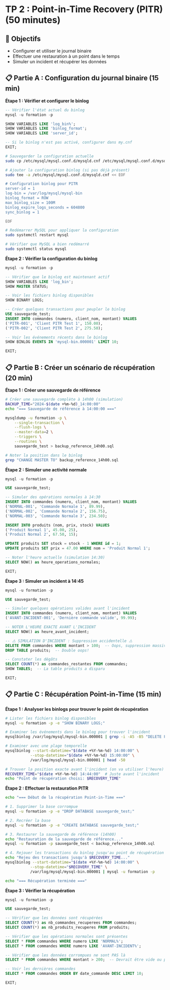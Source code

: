 # TP 2 : Point-in-Time Recovery (PITR) (50 minutes)

## 🎯 Objectifs
- Configurer et utiliser le journal binaire
- Effectuer une restauration à un point dans le temps
- Simuler un incident et récupérer les données

## 📋 **Partie A : Configuration du journal binaire** (15 min)

**Étape 1 : Vérifier et configurer le binlog**
```sql
-- Vérifier l'état actuel du binlog
mysql -u formation -p

SHOW VARIABLES LIKE 'log_bin%';
SHOW VARIABLES LIKE 'binlog_format';
SHOW VARIABLES LIKE 'server_id';

-- Si le binlog n'est pas activé, configurer dans my.cnf
EXIT;
```

```bash
# Sauvegarder la configuration actuelle
sudo cp /etc/mysql/mysql.conf.d/mysqld.cnf /etc/mysql/mysql.conf.d/mysqld.cnf.backup

# Ajouter la configuration binlog (si pas déjà présent)
sudo tee -a /etc/mysql/mysql.conf.d/mysqld.cnf << EOF

# Configuration binlog pour PITR
server-id = 1
log-bin = /var/log/mysql/mysql-bin
binlog_format = ROW
max_binlog_size = 100M
binlog_expire_logs_seconds = 604800
sync_binlog = 1

EOF

# Redémarrer MySQL pour appliquer la configuration
sudo systemctl restart mysql

# Vérifier que MySQL a bien redémarré
sudo systemctl status mysql
```

**Étape 2 : Vérifier la configuration du binlog**
```sql
mysql -u formation -p

-- Vérifier que le binlog est maintenant actif
SHOW VARIABLES LIKE 'log_bin';
SHOW MASTER STATUS;

-- Voir les fichiers binlog disponibles
SHOW BINARY LOGS;

-- Créer quelques transactions pour peupler le binlog
USE sauvegarde_test;
INSERT INTO commandes (numero, client_nom, montant) VALUES 
('PITR-001', 'Client PITR Test 1', 150.00),
('PITR-002', 'Client PITR Test 2', 275.50);

-- Voir les événements récents dans le binlog
SHOW BINLOG EVENTS IN 'mysql-bin.000001' LIMIT 10;

EXIT;
```

## 📋 **Partie B : Créer un scénario de récupération** (20 min)

**Étape 1 : Créer une sauvegarde de référence**
```bash
# Créer une sauvegarde complète à 14h00 (simulation)
BACKUP_TIME="2024-$(date +%m-%d)_14:00:00"
echo "=== Sauvegarde de référence à 14:00:00 ==="

mysqldump -u formation -p \
    --single-transaction \
    --flush-logs \
    --master-data=2 \
    --triggers \
    --routines \
    sauvegarde_test > backup_reference_14h00.sql

# Noter la position dans le binlog
grep "CHANGE MASTER TO" backup_reference_14h00.sql
```

**Étape 2 : Simuler une activité normale**
```sql
mysql -u formation -p

USE sauvegarde_test;

-- Simuler des opérations normales à 14:30
INSERT INTO commandes (numero, client_nom, montant) VALUES 
('NORMAL-001', 'Commande Normale 1', 89.99),
('NORMAL-002', 'Commande Normale 2', 156.75),
('NORMAL-003', 'Commande Normale 3', 234.50);

INSERT INTO produits (nom, prix, stock) VALUES 
('Produit Normal 1', 45.00, 25),
('Produit Normal 2', 67.50, 15);

UPDATE produits SET stock = stock - 1 WHERE id = 1;
UPDATE produits SET prix = 47.00 WHERE nom = 'Produit Normal 1';

-- Noter l'heure actuelle (simulation 14:30)
SELECT NOW() as heure_operations_normales;

EXIT;
```

**Étape 3 : Simuler un incident à 14:45**
```sql
mysql -u formation -p

USE sauvegarde_test;

-- Simuler quelques opérations valides avant l'incident
INSERT INTO commandes (numero, client_nom, montant) VALUES 
('AVANT-INCIDENT-001', 'Dernière commande valide', 99.99);

-- NOTER L'HEURE EXACTE AVANT L'INCIDENT
SELECT NOW() as heure_avant_incident;

-- ⚠️ SIMULATION D'INCIDENT : Suppression accidentelle ⚠️
DELETE FROM commandes WHERE montant > 100;  -- Oops, suppression massive!
DROP TABLE produits;  -- Double oops!

-- Constater les dégâts
SELECT COUNT(*) as commandes_restantes FROM commandes;
SHOW TABLES;  -- La table produits a disparu

EXIT;
```

## 📋 **Partie C : Récupération Point-in-Time** (15 min)

**Étape 1 : Analyser les binlogs pour trouver le point de récupération**
```bash
# Lister les fichiers binlog disponibles
mysql -u formation -p -e "SHOW BINARY LOGS;"

# Examiner les événements dans le binlog pour trouver l'incident
mysqlbinlog /var/log/mysql/mysql-bin.000001 | grep -i -A5 -B5 "DELETE FROM commandes"

# Examiner avec une plage temporelle
mysqlbinlog --start-datetime="$(date +%Y-%m-%d) 14:00:00" \
           --stop-datetime="$(date +%Y-%m-%d) 15:00:00" \
           /var/log/mysql/mysql-bin.000001 | head -50

# Trouver la position exacte avant l'incident (on va utiliser l'heure)
RECOVERY_TIME="$(date +%Y-%m-%d) 14:44:00"  # Juste avant l'incident
echo "Point de récupération choisi: $RECOVERY_TIME"
```

**Étape 2 : Effectuer la restauration PITR**
```bash
echo "=== Début de la récupération Point-in-Time ==="

# 1. Supprimer la base corrompue
mysql -u formation -p -e "DROP DATABASE sauvegarde_test;"

# 2. Recréer la base
mysql -u formation -p -e "CREATE DATABASE sauvegarde_test;"

# 3. Restaurer la sauvegarde de référence (14h00)
echo "Restauration de la sauvegarde de référence..."
mysql -u formation -p sauvegarde_test < backup_reference_14h00.sql

# 4. Rejouer les transactions du binlog jusqu'au point de récupération
echo "Rejeu des transactions jusqu'à $RECOVERY_TIME..."
mysqlbinlog --start-datetime="$(date +%Y-%m-%d) 14:00:00" \
           --stop-datetime="$RECOVERY_TIME" \
           /var/log/mysql/mysql-bin.000001 | mysql -u formation -p

echo "=== Récupération terminée ==="
```

**Étape 3 : Vérifier la récupération**
```sql
mysql -u formation -p

USE sauvegarde_test;

-- Vérifier que les données sont récupérées
SELECT COUNT(*) as nb_commandes_recuperees FROM commandes;
SELECT COUNT(*) as nb_produits_recuperes FROM produits;

-- Vérifier que les opérations normales sont présentes
SELECT * FROM commandes WHERE numero LIKE 'NORMAL%';
SELECT * FROM commandes WHERE numero LIKE 'AVANT-INCIDENT%';

-- Vérifier que les données corrompues ne sont PAS là
SELECT * FROM commandes WHERE montant > 200;  -- Devrait être vide ou presque

-- Voir les dernières commandes
SELECT * FROM commandes ORDER BY date_commande DESC LIMIT 10;

EXIT;
```

